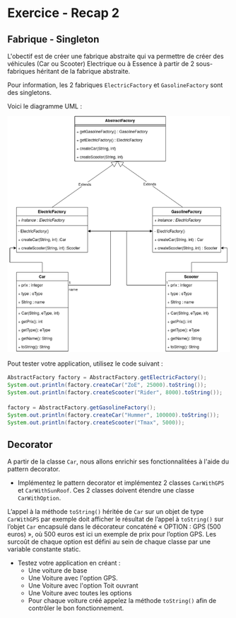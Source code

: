 # Exercice - Recap 2

## Fabrique - Singleton

L'obectif est de créer une fabrique abstraite qui va permettre de créer des véhicules (Car ou Scooter) Electrique ou à Essence à partir de 2 sous-fabriques héritant de la fabrique abstraite.

Pour information, les 2 fabriques ```ElectricFactory``` et ```GasolineFactory``` sont des singletons.

Voici le diagramme UML :

![diagramme factory](img/factory.png)

Pout tester votre application, utilisez le code suivant :

``` java
AbstractFactory factory = AbstractFactory.getElectricFactory();
System.out.println(factory.createCar("ZoE", 25000).toString());
System.out.println(factory.createScooter("Rider", 8000).toString());

factory = AbstractFactory.getGasolineFactory();
System.out.println(factory.createCar("Hummer", 100000).toString());
System.out.println(factory.createScooter("Tmax", 5000));
```

## Decorator

A partir de la classe ```Car```, nous allons enrichir ses fonctionnalitées à l'aide du pattern decorator.

* Implémentez le pattern decorator et implémentez 2 classes ```CarWithGPS``` et ```CarWithSunRoof```. Ces 2 classes doivent étendre une classe ```CarWithOption```.

L’appel à la méthode ```toString()``` héritée de ```Car``` sur un objet de type ```CarWithGPS``` par exemple doit afficher le résultat de l’appel à ```toString()``` sur l’objet ```Car``` encapsulé dans le décorateur concaténé « OPTION : GPS (500 euros) », où 500 euros est ici un exemple de prix pour l’option GPS. Les surcoût de chaque option est défini au sein de chaque classe par une variable constante static.

* Testez votre application en créant :
  * Une voiture de base
  * Une Voiture avec l'option GPS.
  * Une Voiture avec l'option Toit ouvrant
  * Une Voiture avec toutes les options
  * Pour chaque voiture créé appelez la méthode ```toString()``` afin de contrôler le bon fonctionnement.
